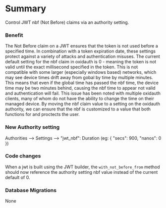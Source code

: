 # Summary

Control JWT nbf (Not Before) claims via an authority setting.

### Benefit

The Not Before claim on a JWT ensures that the token is not used before a specified time. In combination with a token expiration date, these settings protect against a variety of attacks and authentication misuses. The current default setting for the nbf claim in oxidauth is 0 - meaning the token is not valid until the exact millisecond specified in the token. This is not compatible with some larger (especially windows based) networks, which may see device times drift away from gobal by time by multiple minutes. This means that even if the global time has passed the nbf time, the device time may be two minutes behind, causing the nbf time to appear not valid and authentication will fail. This issue has been noted with multiple oxidauth clients, many of whom do not have the ability to change the time on their managed device. By moving the nbf claim value to a setting on the oxidauth authority, we can ensure that the nbf is customized to a value that both functions for and proctects the user.

### New Authority setting
Authorities --> Settings --> "jwt_nbf": Duration (eg: { "secs": 900, "nanos": 0 })


### Code changes
When a jwt is built using the JWT builder, the `with_not_before_from` method should now reference the authority setting nbf value instead of the current default of 0.

### Database Migrations
None
